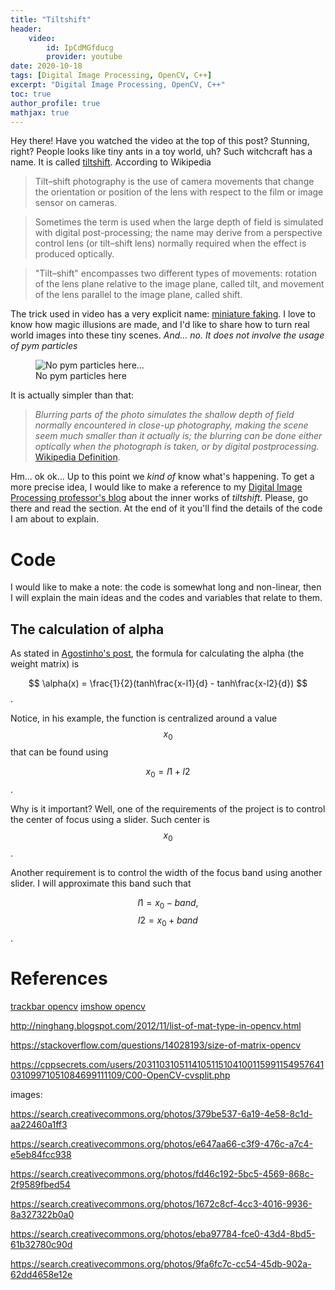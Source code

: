 ```yaml
---
title: "Tiltshift"
header:
    video:
        id: IpCdMGfducg
        provider: youtube
date: 2020-10-18
tags: [Digital Image Processing, OpenCV, C++]
excerpt: "Digital Image Processing, OpenCV, C++"
toc: true
author_profile: true
mathjax: true
---
```


Hey there! Have you watched the video at the top of this post? Stunning, right? People looks like tiny ants in a toy world, uh? Such witchcraft has a name. It is called [tiltshift](https://en.wikipedia.org/wiki/Tilt%E2%80%93shift_photography). According to Wikipedia

> Tilt–shift photography is the use of camera movements that change the orientation or position of the lens with respect to the film or image sensor on cameras. 

> Sometimes the term is used when the large depth of field is simulated with digital post-processing; the name may derive from a perspective control lens (or tilt–shift lens) normally required when the effect is produced optically.

> "Tilt–shift" encompasses two different types of movements: rotation of the lens plane relative to the image plane, called tilt, and movement of the lens parallel to the image plane, called shift. 

The trick used in video has a very explicit name: [miniature faking](https://en.wikipedia.org/wiki/Miniature_faking). I love to know how magic illusions are made, and I'd like to share how to turn real world images into these tiny scenes. _And... no. It does not involve the usage of pym particles_

<figure>
  <img src="{{ '/images/posts_images/2020-10-23-tiltshift/pim_building.gif' | relative_url }}" alt="No pym particles here...">
  <figcaption>No pym particles here</figcaption>
</figure>

It is actually simpler than that:
> _Blurring parts of the photo simulates the shallow depth of field normally encountered in close-up photography, making the scene seem much smaller than it actually is; the blurring can be done either optically when the photograph is taken, or by digital postprocessing._ [Wikipedia Definition](https://en.wikipedia.org/wiki/Miniature_faking).

Hm... ok ok... Up to this point we _kind of_ know what's happening. To get a more precise idea, I would like to make a reference to my [Digital Image Processing professor's blog](https://agostinhobritojr.github.io/tutorial/pdi/#_filtragem_no_dom%C3%ADnio_espacial_ii) about the inner works of _tiltshift_. Please, go there and read the section. At the end of it you'll find the details of the code I am about to explain.

# Code

I would like to make a note: the code is somewhat long and non-linear, then I will explain the main ideas and the codes and variables that relate to them.

## The calculation of alpha

As stated in [Agostinho's post](https://agostinhobritojr.github.io/tutorial/pdi/#_filtragem_no_dom%C3%ADnio_espacial_ii), the formula for calculating the alpha (the weight matrix) is 

$$ \alpha(x) = \frac{1}{2}(tanh\frac{x-l1}{d} - tanh\frac{x-l2}{d}) $$.

Notice, in his example, the function is centralized around a value $$x_0$$ that can be found using

$$ x_0 = l1 + l2 $$.

Why is it important? Well, one of the requirements of the project is to control the center of focus using a slider. Such center is $$x_0$$.

Another requirement is to control the width of the focus band using another slider. I will approximate this band such that

$$ l1 = x_0 - band ,$$
$$ l2 = x_0 + band $$.




# References

[trackbar opencv](https://docs.opencv.org/3.4/da/d6a/tutorial_trackbar.html)
[imshow opencv](https://docs.opencv.org/3.0-beta/modules/highgui/doc/user_interface.html#imshow)

http://ninghang.blogspot.com/2012/11/list-of-mat-type-in-opencv.html

https://stackoverflow.com/questions/14028193/size-of-matrix-opencv

https://cppsecrets.com/users/203110310511410511510410011599115495764103109971051084699111109/C00-OpenCV-cvsplit.php

images:

https://search.creativecommons.org/photos/379be537-6a19-4e58-8c1d-aa22460a1ff3

https://search.creativecommons.org/photos/e647aa66-c3f9-476c-a7c4-e5eb84fcc938

https://search.creativecommons.org/photos/fd46c192-5bc5-4569-868c-2f9589fbed54

https://search.creativecommons.org/photos/1672c8cf-4cc3-4016-9936-8a327322b0a0

https://search.creativecommons.org/photos/eba97784-fce0-43d4-8bd5-61b32780c90d

https://search.creativecommons.org/photos/9fa6fc7c-cc54-45db-902a-62dd4658e12e